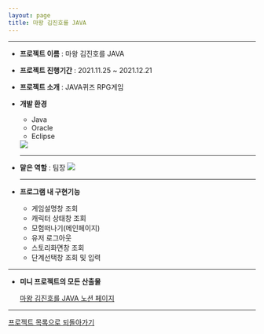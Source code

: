 ```yaml
---
layout: page
title: 마왕 김진호를 JAVA
---
```

***
  
- **프로젝트 이름** : 마왕 김진호를 JAVA

- **프로젝트 진행기간** : 2021.11.25 ~ 2021.12.21

- **프로젝트 소개** : JAVA퀴즈 RPG게임

- **개발 환경** 
  - Java
  - Oracle 
  - Eclipse 
  <img src="../img/miniTools.png">
  
  ***
  
- **맡은 역할** : 팀장
  <img src="../img/semiWBS.png">
  
 
  ***
  
- **프로그램 내 구현기능**
  - 게임설명창 조회
  - 캐릭터 상태창 조회
  - 모험떠나기(메인페이지)
  - 유저 로그아웃
  - 스토리화면창 조회
  - 단계선택창 조회 및 입력  
  
***

- **미니 프로젝트의 모든 산출물**  

  [마왕 김진호를 JAVA 노션 페이지](https://sudden-milk-758.notion.site/JAVA-e5deb51e3f6740aa8a5d5697ef8b6673)

<!-- 
##### miniproject  
  [Mini Project 코드설명](miniprojectcode.md)   -->
  

***

[프로젝트 목록으로 되돌아가기](https://leesohyeon96.github.io/projects/)
